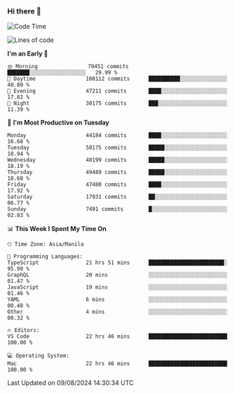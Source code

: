 ### Hi there 👋

<!--START_SECTION:waka-->
![Code Time](http://img.shields.io/badge/Code%20Time-5%2C443%20hrs%2042%20mins-blue)

![Lines of code](https://img.shields.io/badge/From%20Hello%20World%20I%27ve%20Written-118.1%20million%20lines%20of%20code-blue)

**I'm an Early 🐤** 

```text
🌞 Morning                79451 commits       ███████░░░░░░░░░░░░░░░░░░   29.99 % 
🌆 Daytime                108112 commits      ██████████░░░░░░░░░░░░░░░   40.80 % 
🌃 Evening                47211 commits       ████░░░░░░░░░░░░░░░░░░░░░   17.82 % 
🌙 Night                  30175 commits       ███░░░░░░░░░░░░░░░░░░░░░░   11.39 % 
```
📅 **I'm Most Productive on Tuesday** 

```text
Monday                   44184 commits       ████░░░░░░░░░░░░░░░░░░░░░   16.68 % 
Tuesday                  50175 commits       █████░░░░░░░░░░░░░░░░░░░░   18.94 % 
Wednesday                48199 commits       █████░░░░░░░░░░░░░░░░░░░░   18.19 % 
Thursday                 49489 commits       █████░░░░░░░░░░░░░░░░░░░░   18.68 % 
Friday                   47480 commits       ████░░░░░░░░░░░░░░░░░░░░░   17.92 % 
Saturday                 17931 commits       ██░░░░░░░░░░░░░░░░░░░░░░░   06.77 % 
Sunday                   7491 commits        █░░░░░░░░░░░░░░░░░░░░░░░░   02.83 % 
```


📊 **This Week I Spent My Time On** 

```text
🕑︎ Time Zone: Asia/Manila

💬 Programming Languages: 
TypeScript               21 hrs 51 mins      ████████████████████████░   95.99 % 
GraphQL                  20 mins             ░░░░░░░░░░░░░░░░░░░░░░░░░   01.47 % 
JavaScript               19 mins             ░░░░░░░░░░░░░░░░░░░░░░░░░   01.46 % 
YAML                     6 mins              ░░░░░░░░░░░░░░░░░░░░░░░░░   00.48 % 
Other                    4 mins              ░░░░░░░░░░░░░░░░░░░░░░░░░   00.32 % 

🔥 Editors: 
VS Code                  22 hrs 46 mins      █████████████████████████   100.00 % 

💻 Operating System: 
Mac                      22 hrs 46 mins      █████████████████████████   100.00 % 
```


 Last Updated on 09/08/2024 14:30:34 UTC
<!--END_SECTION:waka-->


<!--
**rad182/rad182** is a ✨ _special_ ✨ repository because its `README.md` (this file) appears on your GitHub profile.

Here are some ideas to get you started:

- 🔭 I’m currently working on ...
- 🌱 I’m currently learning ...
- 👯 I’m looking to collaborate on ...
- 🤔 I’m looking for help with ...
- 💬 Ask me about ...
- 📫 How to reach me: ...
- 😄 Pronouns: ...
- ⚡ Fun fact: ...
-->
